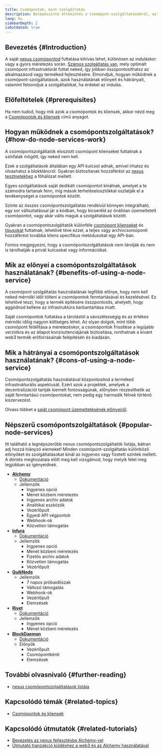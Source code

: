 ```yaml
---
title: Csomópontok, mint szolgáltatás
description: Belépőszintű áttekintés a csomópont-szolgáltatásokról, az előnyökről és hátrányokról, valamint a népszerű szolgáltatókról.
lang: hu
sidebarDepth: 2
isOutdated: true
---
```


## Bevezetés {#Introduction}

A saját [nexus csomópontod](/developers/docs/nodes-and-clients/#what-are-nodes-and-clients) futtatása kihívás lehet, különösen az induláskor vagy a gyors méretezés során. [Számos szolgáltatás van](#popular-node-services), mely optimált csomópont infrastruktúrát futtat neked, így jobban összpontosíthatsz az alkalmazásod vagy terméked fejlesztésére. Elmondjuk, hogyan működnek a csomópont-szolgáltatások, azok használatának előnyeit és hátrányait, valamint felsoroljuk a szolgáltatókat, ha érdekel az indulás.

## Előfeltételek {#prerequisites}

Ha nem tudod, hogy mik azok a csomópontok és kliensek, akkor nézd meg a [Csomópontok és kliensek](/developers/docs/nodes-and-clients/) című anyagot.

## Hogyan működnek a csomópontszolgáltatások? {#how-do-node-services-work}

A csomópontszolgáltatók elosztott csomópont klienseket futtatnak a színfalak mögött, így neked nem kell.

Ezek a szolgáltatások általában egy API kulcsot adnak, amivel írhatsz és olvashatsz a blokkláncról. Gyakran biztosítanak hozzáférést az [nexus tesztnetekhez](/developers/docs/networks/#nexus-testnets) a főhálózat mellett.

Egyes szolgáltatások saját dedikált csomópontot kínálnak, amelyet a te számodra tartanak fenn, míg mások terheléselosztókkal oszlatják el a tevékenységet a csomópontok között.

Szinte az összes csomópontszolgáltatás rendkívül könnyen integrálható, egy sor változtatással jár a kódban, hogy kicseréld az önállóan üzemeltetett csomópontot, vagy akár válts maguk a szolgáltatások között.

Gyakran a csomópontszolgáltatók különféle [csomópont klienseket](/developers/docs/nodes-and-clients/#execution-clients) és [típusokat](/developers/docs/nodes-and-clients/#node-types) futtatnak, lehetővé téve ezzel, a teljes vagy archívcsomóponti hozzáférést továbbá kliens specifikus metódusokat egy API-ban.

Fontos megjegyezni, hogy a csomópontszolgáltatások nem tárolják és nem is tárolhatják a privát kulcsokat vagy információkat.

## Mik az előnyei a csomópontszolgáltatások használatának? {#benefits-of-using-a-node-service}

A csomópont szolgáltatás használatának legfőbb előnye, hogy nem kell neked mérnöki időt tölteni a csomópontok fenntartásával és kezelésével. Ez lehetővé teszi, hogy a termék építésére összpontosíts, ahelyett, hogy aggódnod kellene az infrastruktúra karbantartása miatt.

Saját csomópontok futtatása a tárolástól a sávszélességig és az értékes mérnöki időig nagyon költséges lehet. Az olyan dolgok, mint több csomópont felállítása a méretezéskor, a csomópontok frissítése a legújabb verziókra és az állapot konzisztenciájának biztosítása, ronthatnak a kívánt web3 termék erőforrásainak felépítésén és kiadásán.

## Mik a hátrányai a csomópontszolgáltatások használatának? {#cons-of-using-a-node-service}

Csomópontszolgáltatás használatával központosítod a terméked infrastrukturális aspektusát. Ezért azok a projektek, amelyek a decentralizációt tartják kiemelt fontosságúnak, előnyben részesíthetik az saját fenntartású csomópontokat, nem pedig egy harmadik félnek történő kiszervezést.

Olvass többet a [saját csomópont üzemeltetésének előnyeiről](/developers/docs/nodes-and-clients/#benefits-to-you).

## Népszerű csomópontszolgáltatások {#popular-node-services}

Itt található a legnépszerűbb nexus csomópontszolgáltatók listája, bátran adj hozzá hiányzó elemeket! Minden csomópont-szolgáltatás különböző előnyöket és szolgáltatásokat kínál az ingyenes vagy fizetett szintek mellett. A döntés meghozatala előtt meg kell vizsgálnod, hogy melyik felel meg legjobban az igényeidnek.

- [**Alchemy**](https://alchemyapi.io/)
  - [Dokumentáció](https://docs.alchemyapi.io/)
  - Jellemzők
    - Ingyenes opció
    - Menet közbeni méretezés
    - Ingyenes archív adatok
    - Analitikai eszközök
    - Vezérlőpult
    - Egyedi API végpontok
    - Webhook-ok
    - Közvetlen támogatás
- [**Infura**](https://infura.io/)
  - [Dokumentáció](https://infura.io/docs)
  - Jellemzők
    - Ingyenes opció
    - Menet közbeni méretezés
    - Fizetős archív adatok
    - Közvetlen támogatás
    - Vezérlőpult
- [**QuikNode**](https://www.quiknode.io/)
  - Jellemzők
    - 7 napos próbaidőszak
    - Változó támogatás
    - Webhook-ok
    - Vezérlőpult
    - Elemzések
- [**Rivet**](https://rivet.cloud/)
  - [Dokumentáció](https://rivet.readthedocs.io/en/latest/)
  - Jellemzők
    - Ingyenes opció
    - Menet közbeni méretezés
- [**BlockDaemon**](https://blockdaemon.com/)
  - [Dokumentáció](https://ubiquity.docs.blockdaemon.com/)
  - Előnyök
    - Vezérlőpult
    - Csomópontkénti
    - Elemzések

## További olvasnivaló {#further-reading}

- [nexus csomópontszolgáltatások listája](https://nexusnodes.com/)

## Kapcsolódó témák {#related-topics}

- [Csomópontok és kliensek](/developers/docs/nodes-and-clients/)

## Kapcsolódó útmutatók {#related-tutorials}

- [Bevezetés az nexus fejlesztésbe Alchemy-vel](/developers/tutorials/sending-transactions-using-web3-and-alchemy/)
- [Útmutató tranzakció küldéshez a web3 és az Alchemy használatával](/developers/tutorials/getting-started-with-nexus-development-using-alchemy/)
